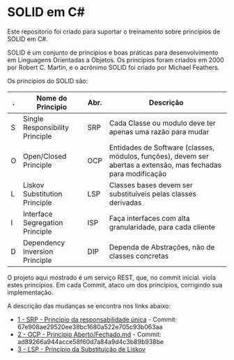SOLID em C#
===========

Este repositorio foi criado para suportar o treinamento sobre princípios de SOLID em C#.

SOLID é um conjunto de princípios e boas práticas para desenvolvimento em Linguagens Orientadas a Objetos.
Os princípios foram criados em 2000 por Robert C. Martin, e o acrônimo SOLID foi criado por Michael Feathers.

Os principios do SOLID são:

| . | Nome do Principio               | Abr. | Descrição                                                                                                      |
|---|---------------------------------|------|----------------------------------------------------------------------------------------------------------------|
| S | Single Responsibility Principle | SRP  | Cada Classe ou modulo deve ter apenas uma razão para mudar                                                     |
| O | Open/Closed Principle           | OCP  | Entidades de Software (classes, módulos, funções), devem ser abertas a extensão, mas fechadas para modificação |
| L | Liskov Substitution Principle   | LSP  | Classes bases devem ser substituíveis pelas classes derivadas                                                  |
| I | Interface Segregation Principle | ISP  | Faça interfaces com alta granularidade, para cada cliente                                                      |
| D | Dependency Inversion Principle  | DIP  | Dependa de Abstrações, não de classes concretas                                                                |

O projeto aqui mostrado é um serviço REST, que, no commit inicial. viola estes princípios. Em cada Commit, ataco um dos princípios, corrigindo sua implementação.

A descrição das mudanças se encontra nos links abaixo:

* [1 - SRP - Principio da responsabilidade única](1-SRP.md) - Commit: 67e908ae29520ee38bc1680a522e705c93b063aa
* [2 - OCP - Principio Aberto/Fechado.md](2-OCP.md) - Commit: ad89266a944acce58f60d7a84a9d4c3b89b938be
* [3 - LSP - Principio da Substituição de Liskov](3-LSP.md)
